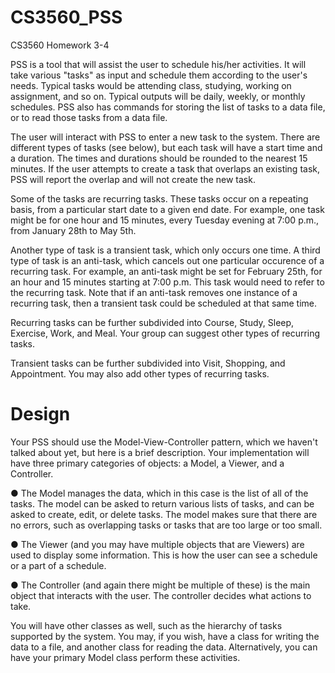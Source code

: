 # CS3560_PSS
CS3560 Homework 3-4

PSS is a tool that will assist the user to schedule his/her activities. It will take various "tasks" as input
and schedule them according to the user's needs. Typical tasks would be attending class, studying,
working on assignment, and so on. Typical outputs will be daily, weekly, or monthly schedules. PSS
also has commands for storing the list of tasks to a data file, or to read those tasks from a data file.

The user will interact with PSS to enter a new task to the system. There are different types of tasks
(see below), but each task will have a start time and a duration. The times and durations should be
rounded to the nearest 15 minutes. If the user attempts to create a task that overlaps an existing task,
PSS will report the overlap and will not create the new task.

Some of the tasks are recurring tasks. These tasks occur on a repeating basis, from a particular start
date to a given end date. For example, one task might be for one hour and 15 minutes, every Tuesday
evening at 7:00 p.m., from January 28th to May 5th.

Another type of task is a transient task, which only occurs one time.
A third type of task is an anti-task, which cancels out one particular occurence of a recurring task. For
example, an anti-task might be set for February 25th, for an hour and 15 minutes starting at 7:00 p.m.
This task would need to refer to the recurring task. Note that if an anti-task removes one instance of a
recurring task, then a transient task could be scheduled at that same time.

Recurring tasks can be further subdivided into Course, Study, Sleep, Exercise, Work, and Meal. Your
group can suggest other types of recurring tasks.

Transient tasks can be further subdivided into Visit, Shopping, and Appointment. You may also add
other types of recurring tasks.

# Design

Your PSS should use the Model-View-Controller pattern, which we haven't talked about yet, but here is
a brief description. Your implementation will have three primary categories of objects: a Model, a
Viewer, and a Controller.

● The Model manages the data, which in this case is the list of all of the tasks. The model can be
asked to return various lists of tasks, and can be asked to create, edit, or delete tasks. The
model makes sure that there are no errors, such as overlapping tasks or tasks that are too large
or too small.

● The Viewer (and you may have multiple objects that are Viewers) are used to display some
information. This is how the user can see a schedule or a part of a schedule.

● The Controller (and again there might be multiple of these) is the main object that interacts with
the user. The controller decides what actions to take.

You will have other classes as well, such as the hierarchy of tasks supported by the system. You may,
if you wish, have a class for writing the data to a file, and another class for reading the data.
Alternatively, you can have your primary Model class perform these activities.

